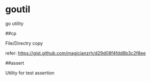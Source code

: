 # goutil
go utility

##cp

File/Directry copy

refer: https://gist.github.com/magicianzrh/d29d08f4fdd8b3c2f8ee

##assert

Utility for test assertion

